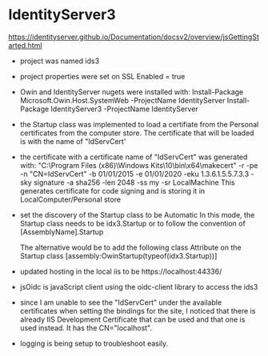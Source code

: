 # IdentityServer3
https://identityserver.github.io/Documentation/docsv2/overview/jsGettingStarted.html

- project was named ids3

- project properties were set on SSL Enabled = true

- Owin and IdentityServer nugets were installed with:
Install-Package Microsoft.Owin.Host.SystemWeb -ProjectName IdentityServer
Install-Package IdentityServer3 -ProjectName IdentityServer

- the Startup class was implemented to load a certifiate from the Personal certificates from the computer store. The certificate that will be loaded is with the name of "IdServCert'

- the certificate with a certificate name of "IdServCert" was generated with:
"C:\Program Files (x86)\Windows Kits\10\bin\x64\makecert" -r -pe -n "CN=IdServCert" -b 01/01/2015 -e 01/01/2020 -eku 1.3.6.1.5.5.7.3.3 -sky signature -a sha256 -len 2048 -ss my -sr LocalMachine
This generates certificate for code signing and is storing it in LocalComputer/Personal store

- set the discovery of the Startup class to be Automatic
   <add key="owin:AutomaticAppStartup" value="true" />
  In this mode, the Startup class needs to be idx3.Startup or to follow the convention of [AssemblyName].Startup

  The alternative would be to add the following class Attribute on the Startup class
  [assembly:OwinStartup(typeof(idx3.Startup))] 

- updated hosting in the local iis to be https://localhost:44336/ 


- jsOidc is javaScript client using the oidc-client library to access the ids3

- since I am unable to see the "IdServCert" under the available certificates when setting the bindings for the site, I noticed that there is already IIS Development Certificate that can be used and that one is used instead. It has the CN="localhost". 

- logging is being setup to troubleshoot easily. 

